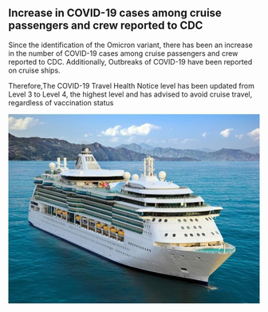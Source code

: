 ## Increase in COVID-19 cases among cruise passengers and crew reported to CDC


Since the identification of the Omicron variant, there has been an increase in the number of COVID-19 cases among cruise passengers and crew reported to CDC. Additionally, Outbreaks of COVID-19 have been reported on cruise ships.

Therefore,The COVID-19 Travel Health Notice level has been updated from Level 3 to Level 4, the highest level and has advised to avoid cruise travel, regardless of vaccination status

![alt text](images/271067709_123086660205524_7563778666625609306_n.jpg)
